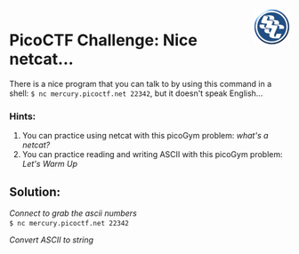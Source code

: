 <img align="right" src="https://github.com/0m3g4b1u3/pico-ctf/blob/30c417590719596865c6d2bda53fe3bbef4f12c6/sscLogo200.png" width=64>

# PicoCTF Challenge: Nice netcat...

There is a nice program that you can talk to by using this command in a shell: `$ nc mercury.picoctf.net 22342`, but it doesn't speak English...


### Hints:

1.  You can practice using netcat with this picoGym problem: _what's a netcat?_
2.  You can practice reading and writing ASCII with this picoGym problem: _Let's Warm Up_

## Solution:

_Connect to grab the ascii numbers_<br>
`$ nc mercury.picoctf.net 22342`

_Convert ASCII to string_


